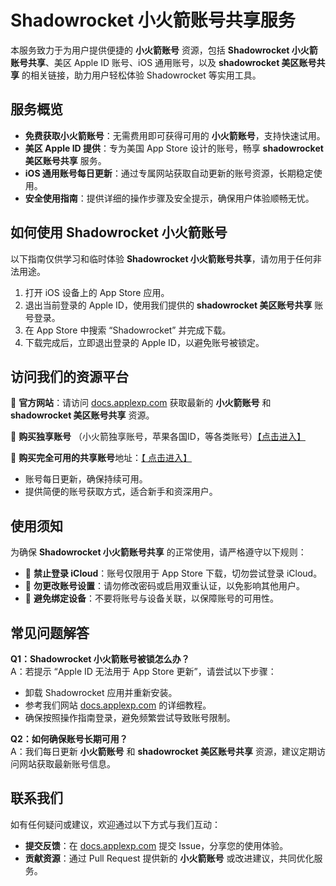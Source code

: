 # Shadowrocket 小火箭账号共享服务

本服务致力于为用户提供便捷的 **小火箭账号** 资源，包括 **Shadowrocket 小火箭账号共享**、美区 Apple ID 账号、iOS 通用账号，以及 **shadowrocket 美区账号共享** 的相关链接，助力用户轻松体验 Shadowrocket 等实用工具。

## 服务概览

- **免费获取小火箭账号**：无需费用即可获得可用的 **小火箭账号**，支持快速试用。
- **美区 Apple ID 提供**：专为美国 App Store 设计的账号，畅享 **shadowrocket 美区账号共享** 服务。
- **iOS 通用账号每日更新**：通过专属网站获取自动更新的账号资源，长期稳定使用。
- **安全使用指南**：提供详细的操作步骤及安全提示，确保用户体验顺畅无忧。

## 如何使用 Shadowrocket 小火箭账号

以下指南仅供学习和临时体验 **Shadowrocket 小火箭账号共享**，请勿用于任何非法用途。

1. 打开 iOS 设备上的 App Store 应用。
2. 退出当前登录的 Apple ID，使用我们提供的 **shadowrocket 美区账号共享** 账号登录。
3. 在 App Store 中搜索 “Shadowrocket” 并完成下载。
4. 下载完成后，立即退出登录的 Apple ID，以避免账号被锁定。

## 访问我们的资源平台

🔗 **官方网站**：请访问 [docs.applexp.com](https://docs.applexp.com/free-accounts/Shadowrocket) 获取最新的 **小火箭账号** 和 **shadowrocket 美区账号共享** 资源。

🔗 **购买独享账号** （小火箭独享账号，苹果各国ID，等各类账号）[【点击进入】](https://juzixp.com/)

🔗 **购买完全可用的共享账号**地址：[【 点击进入】](https://juzixp.com/buy/21)

- 账号每日更新，确保持续可用。
- 提供简便的账号获取方式，适合新手和资深用户。

## 使用须知

为确保 **Shadowrocket 小火箭账号共享** 的正常使用，请严格遵守以下规则：

- 🚫 **禁止登录 iCloud**：账号仅限用于 App Store 下载，切勿尝试登录 iCloud。
- 🚫 **勿更改账号设置**：请勿修改密码或启用双重认证，以免影响其他用户。
- 🚫 **避免绑定设备**：不要将账号与设备关联，以保障账号的可用性。

## 常见问题解答

**Q1：Shadowrocket 小火箭账号被锁怎么办？**\
A：若提示 “Apple ID 无法用于 App Store 更新”，请尝试以下步骤：

- 卸载 Shadowrocket 应用并重新安装。
- 参考我们网站 [docs.applexp.com](https://docs.applexp.com/guide/) 的详细教程。
- 确保按照操作指南登录，避免频繁尝试导致账号限制。

**Q2：如何确保账号长期可用？**\
A：我们每日更新 **小火箭账号** 和 **shadowrocket 美区账号共享** 资源，建议定期访问网站获取最新账号信息。

## 联系我们

如有任何疑问或建议，欢迎通过以下方式与我们互动：

- **提交反馈**：在 [docs.applexp.com](https://docs.applexp.com/) 提交 Issue，分享您的使用体验。
- **贡献资源**：通过 Pull Request 提供新的 **小火箭账号** 或改进建议，共同优化服务。
